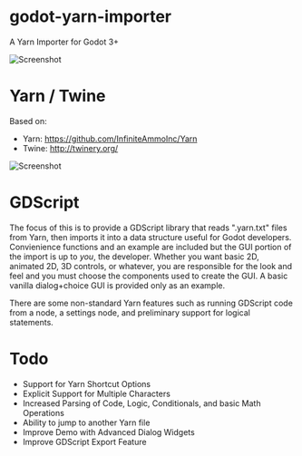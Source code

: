 # godot-yarn-importer
A Yarn Importer for Godot 3+

![Screenshot](https://i.imgur.com/WRtQUJl.png)

# Yarn / Twine

Based on:
- Yarn: https://github.com/InfiniteAmmoInc/Yarn
- Twine: http://twinery.org/

![Screenshot](https://i.imgur.com/OJ95pvr.png)

# GDScript

The focus of this is to provide a GDScript library that reads ".yarn.txt" files from Yarn, then imports it into a data structure useful for Godot developers.  Convienience functions and an example are included but the GUI portion of the import is up to *you*, the developer.  Whether you want basic 2D, animated 2D, 3D controls, or whatever, you are responsible for the look and feel and you must choose the components used to create the GUI. A basic vanilla dialog+choice GUI is provided only as an example.

There are some non-standard Yarn features such as running GDScript code from a node, a settings node, and preliminary support for logical statements.

# Todo

- Support for Yarn Shortcut Options
- Explicit Support for Multiple Characters
- Increased Parsing of Code, Logic, Conditionals, and basic Math Operations
- Ability to jump to another Yarn file
- Improve Demo with Advanced Dialog Widgets
- Improve GDScript Export Feature
